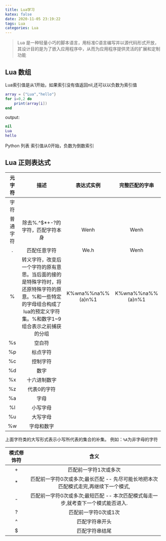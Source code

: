 ```yaml
---
title: Lua学习
katex: false
date: 2020-11-05 23:19:22
tags: Lua
categories: Lua
---
```


> Lua 是一种轻量小巧的脚本语言，用标准C语言编写并以源代码形式开放， 其设计目的是为了嵌入应用程序中，从而为应用程序提供灵活的扩展和定制功能

<!-- more -->

## Lua 数组

Lua索引值是从1开始，如果索引没有值返回nil,还可以以负数为索引值

```lua
array = {"Lua","hello"}
for i=0,2 do
    print(array[i])
end
```

output:

```Lua
nil
Lua
hello
```

Python 列表 索引值从0开始，负数为倒数索引

## Lua 正则表达式

元字符 | 描述 | 表达式实例 | 完整匹配的字串
:--: | :--: | :--: | :--:
字符|
普通字符 | 除去%.[]()^$*+-?的字符，匹配字符本身 | Wenh | Wenh
. | 匹配任意字符 | We.h | Wenh
% | 转义字符，改变后一个字符的原有意思。当后面的接的是特殊字符时，将还原特殊字符的原意。%和一些特定的字母组合构成了lua的预定义字符集。%和数字1~9组合表示之前捕获的分组 | K%wna%%na%%(a)n%1 | K%wna%%na%%(a)n%1
%s | 空白符  
%p | 标点字符
%c | 控制字符
%d | 数字
%x | 十六进制数字
%z | 代表0的字符
%a | 字母
%l | 小写字母
%u | 大写字母
%w | 字母和数字

上面字符类的大写形式表示小写所代表的集合的补集。 例如：`%A`为非字母的字符

模式修饰符 | 含义
:--: | :--:
+ | 匹配前一字符1次或多次
* | 匹配前一字符0次或多次;最长匹配 -- 先尽可能长地把本次匹配模式走完,再继续下一个模式,
- | 匹配前一字符0次或多次;最短匹配  -- 本次匹配模式每走一步,就考查下一个模式能否进入.
? |  匹配前一字符0次或1次
^ | 匹配字符串开头
$ | 匹配字符串结尾